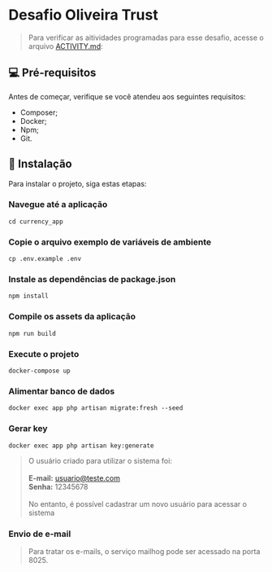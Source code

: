 # Desafio Oliveira Trust

> Para verificar as aitividades programadas para esse desafio, acesse o arquivo [ACTIVITY.md](./ACTIVITY.md):

## 💻 Pré-requisitos

Antes de começar, verifique se você atendeu aos seguintes requisitos:
* Composer;
* Docker;
* Npm;
* Git.

## 🚀 Instalação

Para instalar o projeto, siga estas etapas:

### Navegue até a aplicação
```
cd currency_app
```

### Copie o arquivo exemplo de variáveis de ambiente
```
cp .env.example .env
```

### Instale as dependências de package.json
```
npm install
```

### Compile os assets da aplicação
```
npm run build
```

### Execute o projeto
```
docker-compose up
```

### Alimentar banco de dados
```
docker exec app php artisan migrate:fresh --seed
```

### Gerar key
```
docker exec app php artisan key:generate
```

> O usuário criado para utilizar o sistema foi:<br /><br />
> **E-mail:** usuario@teste.com<br />
> **Senha:** 12345678<br /><br />
> No entanto, é possível cadastrar um novo usuário para acessar o sistema

### Envio de e-mail
> Para tratar os e-mails, o serviço mailhog pode ser acessado na porta 8025.